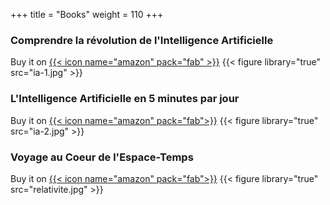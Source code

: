 +++
title = "Books"
weight = 110
+++

### Comprendre la révolution de l'Intelligence Artificielle
Buy it on [{{< icon name="amazon" pack="fab" >}}](https://www.amazon.fr/Comprendre-r%C3%A9volution-lintelligence-artificielle-St%C3%A9phane/dp/2412055912/ref=sr_1_1?__mk_fr_FR=%C3%85M%C3%85%C5%BD%C3%95%C3%91&dchild=1&keywords=d%27ascoli+stephane&qid=1601247749&s=books&sr=1-1)
{{< figure library="true" src="ia-1.jpg" >}}

### L'Intelligence Artificielle en 5 minutes par jour
Buy it on [{{< icon name="amazon" pack="fab">}}](https://www.amazon.fr/Petit-Livre-intelligence-artificielle-minutes/dp/2412059845/ref=sr_1_2?__mk_fr_FR=%C3%85M%C3%85%C5%BD%C3%95%C3%91&dchild=1&keywords=d%27ascoli+stephane&qid=1601247708&s=books&sr=1-2)
{{< figure library="true" src="ia-2.jpg" >}}

### Voyage au Coeur de l'Espace-Temps
Buy it on [{{< icon name="amazon" pack="fab">}}](https://www.amazon.fr/Voyage-coeur-lespace-temps-relativit%C3%A9-myst%C3%A8res/dp/2412066256/ref=sr_1_1?dchild=1&keywords=9782412066256&qid=1616675587&sr=8-1)
{{< figure library="true" src="relativite.jpg" >}}



